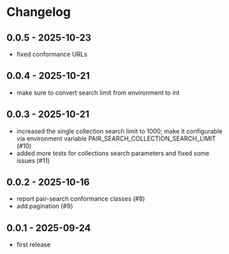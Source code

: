 # Changelog

## 0.0.5 - 2025-10-23

* fixed conformance URLs


## 0.0.4 - 2025-10-21

* make sure to convert search limit from environment to int


## 0.0.3 - 2025-10-21

* increased the single collection search limit to 1000; make it configurable via environment variable PAIR_SEARCH_COLLECTION_SEARCH_LIMIT (#10)
* added more tests for collections search parameters and fixed some issues (#11)


## 0.0.2 - 2025-10-16

* report pair-search conformance classes (#8)
* add pagination (#9)


## 0.0.1 - 2025-09-24

* first release
